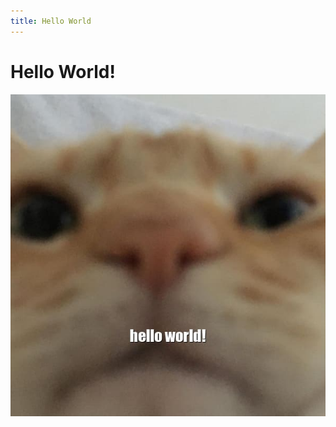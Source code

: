 ```yaml
---
title: Hello World
---
```


# Hello World!

![A nice cat (if you're seeing this, image isn't colocated)](./hello-world.jpg)

